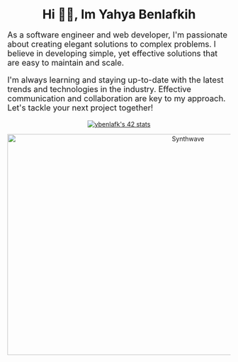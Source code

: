 <h1 align="center">Hi 👋🏻, Im Yahya Benlafkih</h1>
 <p style="font-size:18px;">As a software engineer and web developer, I'm passionate about creating elegant solutions to complex problems. I believe in developing simple, yet effective solutions that are easy to maintain and scale.</p>
 <p style="font-size:18px;">I'm always learning and staying up-to-date with the latest trends and technologies in the industry. Effective communication and collaboration are key to my approach. Let's tackle your next project together!</p>
<div align="center" ><a href="https://github.com/oakoudad/badge42"><img src="https://badge.mediaplus.ma/binary/ybenlafk" alt="ybenlafk's 42 stats" /></a></div>

<p align="center"><img src="https://thumbs.gfycat.com/GoodnaturedFondGaur-size_restricted.gif" alt="Synthwave" height="500" width="800"></p>
